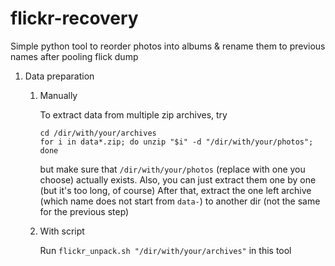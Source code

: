 # flickr-recovery
Simple python tool to reorder photos into albums &amp; rename them to previous names after pooling flick dump


1) Data preparation

    1) Manually

        To extract data from multiple zip archives, try
        ```shell
        cd /dir/with/your/archives
        for i in data*.zip; do unzip "$i" -d "/dir/with/your/photos"; done
        ```
        but make sure that `/dir/with/your/photos` (replace with one you choose) actually exists.
        Also, you can just extract them one by one (but it's too long, of course)
        After that, extract the one left archive (which name does not start from `data-`) to another dir (not the same for the previous step)

    2) With script

        Run `flickr_unpack.sh "/dir/with/your/archives"` in this tool